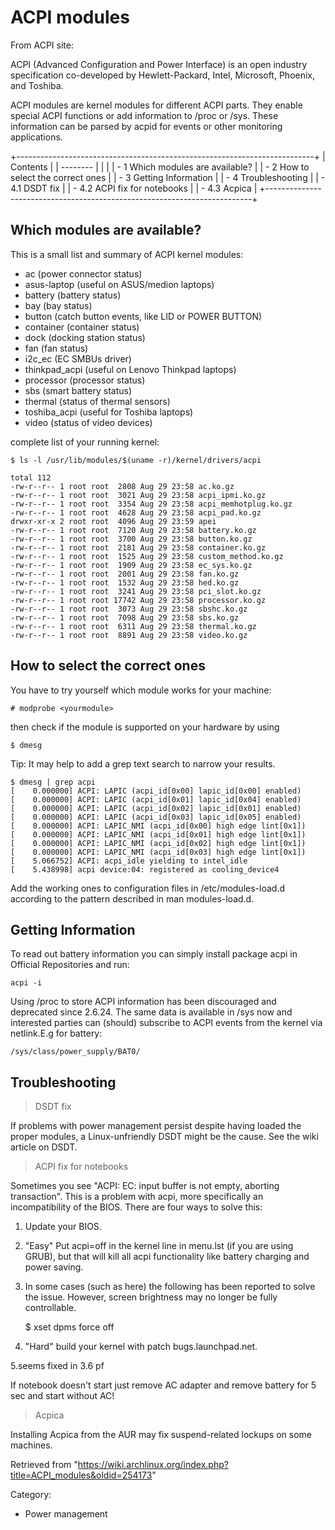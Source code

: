 ACPI modules
============

From ACPI site:

ACPI (Advanced Configuration and Power Interface) is an open industry
specification co-developed by Hewlett-Packard, Intel, Microsoft,
Phoenix, and Toshiba.

ACPI modules are kernel modules for different ACPI parts. They enable
special ACPI functions or add information to /proc or /sys. These
information can be parsed by acpid for events or other monitoring
applications.

+--------------------------------------------------------------------------+
| Contents                                                                 |
| --------                                                                 |
|                                                                          |
| -   1 Which modules are available?                                       |
| -   2 How to select the correct ones                                     |
| -   3 Getting Information                                                |
| -   4 Troubleshooting                                                    |
|     -   4.1 DSDT fix                                                     |
|     -   4.2 ACPI fix for notebooks                                       |
|     -   4.3 Acpica                                                       |
+--------------------------------------------------------------------------+

Which modules are available?
----------------------------

This is a small list and summary of ACPI kernel modules:

-   ac (power connector status)
-   asus-laptop (useful on ASUS/medion laptops)
-   battery (battery status)
-   bay (bay status)
-   button (catch button events, like LID or POWER BUTTON)
-   container (container status)
-   dock (docking station status)
-   fan (fan status)
-   i2c_ec (EC SMBUs driver)
-   thinkpad_acpi (useful on Lenovo Thinkpad laptops)
-   processor (processor status)
-   sbs (smart battery status)
-   thermal (status of thermal sensors)
-   toshiba_acpi (useful for Toshiba laptops)
-   video (status of video devices)

complete list of your running kernel:

    $ ls -l /usr/lib/modules/$(uname -r)/kernel/drivers/acpi

    total 112
    -rw-r--r-- 1 root root  2808 Aug 29 23:58 ac.ko.gz
    -rw-r--r-- 1 root root  3021 Aug 29 23:58 acpi_ipmi.ko.gz
    -rw-r--r-- 1 root root  3354 Aug 29 23:58 acpi_memhotplug.ko.gz
    -rw-r--r-- 1 root root  4628 Aug 29 23:58 acpi_pad.ko.gz
    drwxr-xr-x 2 root root  4096 Aug 29 23:59 apei
    -rw-r--r-- 1 root root  7120 Aug 29 23:58 battery.ko.gz
    -rw-r--r-- 1 root root  3700 Aug 29 23:58 button.ko.gz
    -rw-r--r-- 1 root root  2181 Aug 29 23:58 container.ko.gz
    -rw-r--r-- 1 root root  1525 Aug 29 23:58 custom_method.ko.gz
    -rw-r--r-- 1 root root  1909 Aug 29 23:58 ec_sys.ko.gz
    -rw-r--r-- 1 root root  2001 Aug 29 23:58 fan.ko.gz
    -rw-r--r-- 1 root root  1532 Aug 29 23:58 hed.ko.gz
    -rw-r--r-- 1 root root  3241 Aug 29 23:58 pci_slot.ko.gz
    -rw-r--r-- 1 root root 17742 Aug 29 23:58 processor.ko.gz
    -rw-r--r-- 1 root root  3073 Aug 29 23:58 sbshc.ko.gz
    -rw-r--r-- 1 root root  7098 Aug 29 23:58 sbs.ko.gz
    -rw-r--r-- 1 root root  6311 Aug 29 23:58 thermal.ko.gz
    -rw-r--r-- 1 root root  8891 Aug 29 23:58 video.ko.gz

How to select the correct ones
------------------------------

You have to try yourself which module works for your machine:

    # modprobe <yourmodule>

then check if the module is supported on your hardware by using

    $ dmesg

Tip: It may help to add a grep text search to narrow your results.

    $ dmesg | grep acpi
    [    0.000000] ACPI: LAPIC (acpi_id[0x00] lapic_id[0x00] enabled)
    [    0.000000] ACPI: LAPIC (acpi_id[0x01] lapic_id[0x04] enabled)
    [    0.000000] ACPI: LAPIC (acpi_id[0x02] lapic_id[0x01] enabled)
    [    0.000000] ACPI: LAPIC (acpi_id[0x03] lapic_id[0x05] enabled)
    [    0.000000] ACPI: LAPIC_NMI (acpi_id[0x00] high edge lint[0x1])
    [    0.000000] ACPI: LAPIC_NMI (acpi_id[0x01] high edge lint[0x1])
    [    0.000000] ACPI: LAPIC_NMI (acpi_id[0x02] high edge lint[0x1])
    [    0.000000] ACPI: LAPIC_NMI (acpi_id[0x03] high edge lint[0x1])
    [    5.066752] ACPI: acpi_idle yielding to intel_idle
    [    5.438998] acpi device:04: registered as cooling_device4

Add the working ones to configuration files in /etc/modules-load.d
according to the pattern described in man modules-load.d.

Getting Information
-------------------

To read out battery information you can simply install package acpi in
Official Repositories and run:

    acpi -i

Using /proc to store ACPI information has been discouraged and
deprecated since 2.6.24. The same data is available in /sys now and
interested parties can (should) subscribe to ACPI events from the kernel
via netlink.E.g for battery:

    /sys/class/power_supply/BAT0/

Troubleshooting
---------------

> DSDT fix

If problems with power management persist despite having loaded the
proper modules, a Linux-unfriendly DSDT might be the cause. See the wiki
article on DSDT.

> ACPI fix for notebooks

Sometimes you see "ACPI: EC: input buffer is not empty, aborting
transaction". This is a problem with acpi, more specifically an
incompatibility of the BIOS. There are four ways to solve this:

1. Update your BIOS.

2. "Easy" Put acpi=off in the kernel line in menu.lst (if you are using
GRUB), but that will kill all acpi functionality like battery charging
and power saving.

3. In some cases (such as here) the following has been reported to solve
the issue. However, screen brightness may no longer be fully
controllable.

    $ xset dpms force off

4. "Hard" build your kernel with patch bugs.launchpad.net.

5.seems fixed in 3.6 pf

  
 If notebook doesn't start just remove AC adapter and remove battery for
5 sec and start without AC!

> Acpica

Installing Acpica from the AUR may fix suspend-related lockups on some
machines.

Retrieved from
"https://wiki.archlinux.org/index.php?title=ACPI_modules&oldid=254173"

Category:

-   Power management
